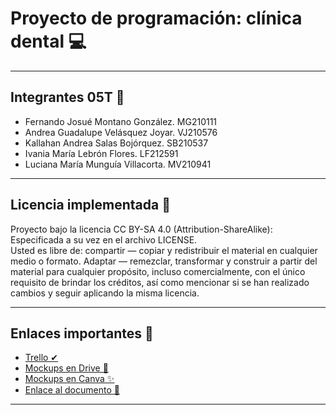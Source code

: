 # Proyecto de programación: clínica dental 💻
---
## Integrantes 05T 🎈
- Fernando Josué Montano González.  MG210111
- Andrea Guadalupe Velásquez Joyar. VJ210576
- Kallahan Andrea Salas Bojórquez.  SB210537
- Ivania María Lebrón Flores. LF212591
- Luciana María Munguía Villacorta. MV210941

---
## Licencia implementada 📜
Proyecto bajo la licencia CC BY-SA 4.0 (Attribution-ShareAlike): Especificada a su vez en el archivo LICENSE. 
<br> Usted es libre de: compartir — copiar y redistribuir el material en cualquier medio o formato. Adaptar — remezclar, transformar y construir a partir del material para cualquier propósito, incluso comercialmente, con el único requisito de brindar los créditos, así como mencionar si se han realizado cambios y seguir aplicando la misma licencia. </br>

---
## Enlaces importantes 📎
- <a href="https://trello.com/b/IUarvt0I/cl%C3%ADnica-poo"> Trello ✔</a> 
- <a href="https://drive.google.com/file/d/19PDoaEh0IAiC1CuuQlK38AqYz3Np3oh9/view?usp=sharing"> Mockups en Drive 👀</a> 
- <a href="https://www.canva.com/design/DAEp2Bv5ttg/n2HKD_PPKg0QNoFiSVrx6A/view?mode=prototype#p-gina-sin-t-tulo"> Mockups en Canva ✨</a> 
- <a href="https://drive.google.com/file/d/13BDu1AQENqid5has6lyx9atEjqROy7NJ/view?usp=sharing"> Enlace al documento 🔗 </a>
---
